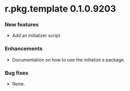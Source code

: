 # r.pkg.template 0.1.0.9203

### New features

* Add an initializer script.

### Enhancements

* Documentation on how to use the initialize a package.

### Bug fixes

* None.